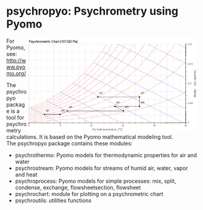 # psychropyo:  Psychrometry using Pyomo
<img src="psychrometricchart.png" width="450" align="right"/>

For Pyomo, see:  http://www.pyomo.org/
   
The psychropyo package is a tool for psychrometry calculations.
It is based on the Pyomo mathematical modeling tool.  
The psychropyo package contains these modules:

* psychrothermo: Pyomo models for thermodynamic properties for air and water   
* psychrostream: Pyomo models for streams of humid air, water, vapor and heat  
* psychroprocess: Pyomo models for simple processes: mix, split, condense, exchange, flowsheetsection, flowsheet    
* psychrochart: module for plotting on a psychrometric chart    
* psychroutils: utilities functions